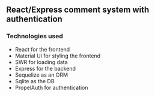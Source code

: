 ## React/Express comment system with authentication

### Technologies used

 - React for the frontend
 - Material UI for styling the frontend
 - SWR for loading data
 - Express for the backend
 - Sequelize as an ORM
 - Sqlite as the DB
 - PropelAuth for authentication

